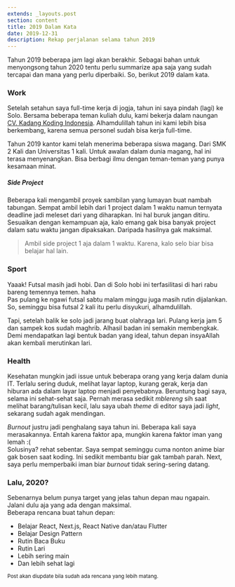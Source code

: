 ```yaml
---
extends: _layouts.post
section: content
title: 2019 Dalam Kata
date: 2019-12-31
description: Rekap perjalanan selama tahun 2019
---
```


Tahun 2019 beberapa jam lagi akan berakhir.
Sebagai bahan untuk menyongsong tahun 2020 tentu perlu summarize apa saja yang sudah tercapai dan mana yang perlu diperbaiki.
So, berikut 2019 dalam kata.

### Work
Setelah setahun saya full-time kerja di jogja, tahun ini saya pindah (lagi) ke Solo.
Bersama beberapa teman kuliah dulu, kami bekerja dalam naungan <a href="https://kadangkoding.com">CV. Kadang Koding Indonesia</a>.
Alhamdulillah tahun ini kami lebih bisa berkembang, karena semua personel sudah bisa kerja full-time.

Tahun 2019 kantor kami telah menerima beberapa siswa magang. Dari SMK 2 Kali dan Universitas 1 kali.
Untuk awalan dalam dunia magang, hal ini terasa menyenangkan. Bisa berbagi ilmu dengan teman-teman yang punya kesamaan minat.

##### Side Project
Beberapa kali mengambil proyek sambilan yang lumayan buat nambah tabungan.
Sempat ambil lebih dari 1 project dalam 1 waktu namun ternyata deadline jadi meleset dari yang diharapkan. Ini hal buruk jangan ditiru.
Sesuaikan dengan kemampuan aja, kalo emang gak bisa banyak project dalam satu waktu jangan dipaksakan. Daripada hasilnya gak maksimal.

> Ambil side project 1 aja dalam 1 waktu. Karena, kalo selo biar bisa belajar hal lain.

### Sport
Yaaak! Futsal masih jadi hobi. Dan di Solo hobi ini terfasilitasi di hari rabu bareng temennya temen. haha <br>
Pas pulang ke ngawi futsal sabtu malam minggu juga masih rutin dijalankan. So, seminggu bisa futsal 2 kali itu perlu disyukuri, alhamdulillah.

Tapi, setelah balik ke solo jadi jarang buat olahraga lari. Pulang kerja jam 5 dan sampek kos sudah maghrib.
Alhasil badan ini semakin membengkak. Demi mendapatkan lagi bentuk badan yang ideal, tahun depan insyaAllah akan kembali merutinkan lari.

### Health
Kesehatan mungkin jadi issue untuk beberapa orang yang kerja dalam dunia IT.
Terlalu sering duduk, melihat layar laptop, kurang gerak, kerja dan hiburan ada dalam layar laptop menjadi penyebabnya.
Beruntung bagi saya, selama ini sehat-sehat saja. Pernah merasa sedikit *mblereng* sih saat melihat barang/tulisan kecil, lalu saya ubah *theme* di editor saya jadi *light*, sekarang sudah agak mendingan.

*Burnout* justru jadi penghalang saya tahun ini. Beberapa kali saya merasakannya. Entah karena faktor apa, mungkin karena faktor iman yang lemah :( <br>
Solusinya? rehat sebentar. Saya sempat seminggu cuma nonton anime biar gak bosen saat koding. Ini sedikit membantu biar gak tambah parah.
Next, saya perlu memperbaiki iman biar *burnout* tidak sering-sering datang.


### Lalu, 2020?
Sebenarnya belum punya target yang jelas tahun depan mau ngapain. Jalani dulu aja yang ada dengan maksimal. <br>
Beberapa rencana buat tahun depan:
- Belajar React, Next.js, React Native dan/atau Flutter
- Belajar Design Pattern
- Rutin Baca Buku
- Rutin Lari
- Lebih sering main
- Dan lebih sehat lagi

<small>Post akan diupdate bila sudah ada rencana yang lebih matang.</small>